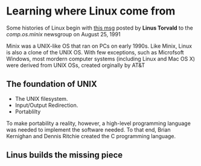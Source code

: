 # Learning where Linux come from

Some histories of Linux begin with [this msg](http://groups.google.com/group/comp.os.minix/msg/b813d52cbc5a044b?pli=1) posted by **Linus Torvald** to the *comp.os.minix* newsgroup on August 25, 1991

Minix was a UNIX-like OS that ran on PCs on early 1990s. Like Minix, Linux is also a clone of the UNIX OS. With few exceptions, such as Microfsoft Windows, most mordern computer systems (including Linux and Mac OS X) were derived from UNIX OSs, created orginally by AT&T

## The foundation of UNIX

- The UNIX filesystem.
- Input/Output Redirection.
- Portablilty

To make portability a reality, however, a high-level programming language was needed to implement the software needed. To that end, Brian Kernighan and Dennis Ritchie created the C programming language.

## Linus builds the missing piece